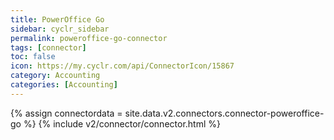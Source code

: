 ```yaml
---
title: PowerOffice Go
sidebar: cyclr_sidebar
permalink: poweroffice-go-connector
tags: [connector]
toc: false
icon: https://my.cyclr.com/api/ConnectorIcon/15867
category: Accounting
categories: [Accounting]
---
```

{% assign connectordata = site.data.v2.connectors.connector-poweroffice-go %}
{% include v2/connector/connector.html %}	